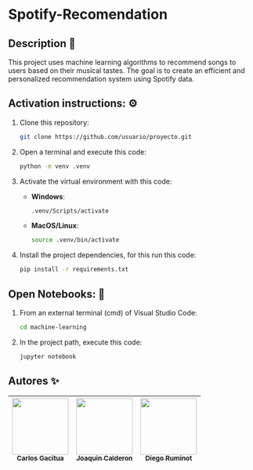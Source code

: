 # Spotify-Recomendation

## Description 📜
This project uses machine learning algorithms to recommend songs to users based on their musical tastes. The goal is to create an efficient and personalized recommendation system using Spotify data.

## Activation instructions: ⚙️

1) Clone this repository:
   ```bash
   git clone https://github.com/usuario/proyecto.git

2) Open a terminal and execute this code:
   ```bash
   python -m venv .venv
   
3) Activate the virtual environment with this code:

   - **Windows**:
     ```bash
     .venv/Scripts/activate
     ```

   - **MacOS/Linux**:
     ```bash
     source .venv/bin/activate
     ```

4) Install the project dependencies, for this run this code:
   ```bash
   pip install -r requirements.txt

## Open Notebooks: 📘

1) From an external terminal (cmd) of Visual Studio Code: 
   ```bash
   cd machine-learning

3) In the project path, execute this code:
   ```bash
   jupyter notebook

## Autores ✨
| [<img src="https://avatars.githubusercontent.com/u/37356058?v=4" width=115><br><sub>Carlos Gacitua</sub>](https://github.com/Cracklitrox) | [<img src="https://avatars.githubusercontent.com/u/106977595?s=96&v=4" width=115><br><sub>Joaquin Calderon</sub>](https://github.com/Joacalderonm) |  [<img src="https://avatars.githubusercontent.com/u/127873255?v=4" width=115><br><sub>Diego Ruminot</sub>](https://github.com/Diegood07) |
| :---: | :---: | :---: |
